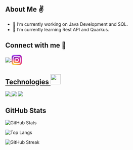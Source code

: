 <h2> About Me ✌️</h2>

- 🔭 I’m currently working on Java Development and SQL.
- 🌱 I’m currently learning Rest API and Quarkus.

<h2> Connect with me 🤝</h2>

<a href = 'https://www.linkedin.com/in/joao-carlos-paiva-249a1725a/'> <img width = '32px' align= 'center' src="https://raw.githubusercontent.com/rahulbanerjee26/githubAboutMeGenerator/main/icons/linked-in-alt.svg"/>
<a href = 'https://www.instagram.com/joaocarlosdepaiva98/'> <img width = '32px' align= 'center' src="https://github.com/wle8300/instagram-logo/blob/master/logo.svg"/>

<h2> Technologies <img src = "https://media2.giphy.com/media/QssGEmpkyEOhBCb7e1/giphy.gif?cid=ecf05e47a0n3gi1bfqntqmob8g9aid1oyj2wr3ds3mg700bl&rid=giphy.gif" width = 32px height=32px> </h2>

<img width ='45px' src ='https://github.com/rahulbanerjee26/githubProfileReadmeGenerator/blob/main/icons/mysql.svg'> </a>
<img width ='45px' src ='https://github.com/rahulbanerjee26/githubProfileReadmeGenerator/blob/main/icons/java.svg'> </a>
<img width ='45px' src ='https://github.com/rahulbanerjee26/githubProfileReadmeGenerator/blob/main/icons/docker.svg'> </a>

<h2> GitHub Stats </h2>

![GitHub Stats](https://github-readme-stats.vercel.app/api?username=Joaooh98&show_icons=true&theme=github_dark&include_all_commits=true&count_private=true&hide_border=true&locale=pt-br)

![Top Langs](https://github-readme-stats.vercel.app/api/top-langs/?username=Joaooh98&theme=github_dark&layout=compact&hide_border=true&locale=pt-br)

![GitHub Streak](http://github-readme-streak-stats.herokuapp.com?user=Joaooh98&theme=github-dark&hide_border=true&date_format=j%2Fn%5B%2FY%5D)
